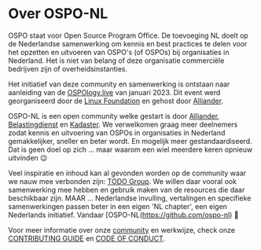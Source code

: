 # Over OSPO-NL
 
OSPO staat voor Open Source Program Office.
De toevoeging NL doelt op de Nederlandse samenwerking om kennis en best practices te delen
voor het opzetten en uitvoeren van OSPO's (of OSPOs) bij organisaties in Nederland.
Het is niet van belang of deze organisatie commerciële bedrijven zijn of overheidsinstanties.

Het initiatief van deze community en samenwerking is ontstaan naar aanleiding van de
[OSPOlogy.live](https://community.linuxfoundation.org/events/details/lfhq-ospology-european-chapter-presents-ospologylive-share-learn-netherlands/)
van januari 2023.
Dit event werd georganiseerd door de [Linux Foundation](https://www.linuxfoundation.org/) en gehost door [Alliander](https://www.alliander.com/en/open-source/projects/).

OSPO-NL is een open community welke gestart is door [Alliander](https://www.alliander.com/en/open-source/projects/),
[Belastingdienst](https://github.com/belastingdienst) en [Kadaster](https://github.com/kadaster).
We verwelkomen graag meer deelnemers zodat kennis en uitvoering van OSPOs in organisaties in Nederland
gemakkelijker, sneller en beter wordt.
En mogelijk meer gestandaardiseerd.
Dat is geen doel op zich ... maar waarom een wiel meerdere keren opnieuw uitvinden :wink:

Veel inspiratie en inhoud kan al gevonden worden op de community waar we nauw mee verbonden zijn:
[TODO Group](https://todogroup.org/).
We willen daar vooral ook samenwerking mee hebben en gebruik maken van de resources die daar beschikbaar zijn.
MAAR ... Nederlandse invulling, vertalingen en specifieke samenwerkingen passen beter in een eigen 'NL chapter',
een eigen Nederlands initiatief.
Vandaar [OSPO-NL(https://github.com/ospo-nl) :rocket:

Voor meer informatie over onze [community](https://ospo-nl.github.io/kennisbank/Community/) en werkwijze,
check onze [CONTRIBUTING GUIDE](https://ospo-nl.github.io/kennisbank/Community/CONTRIBUTING/)
en [CODE OF CONDUCT](https://ospo-nl.github.io/kennisbank/Community/CODE_OF_CONDUCT/).
